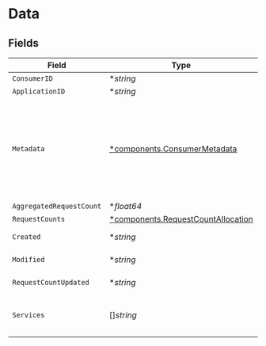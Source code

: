 # Data


## Fields

| Field                                                                                                                 | Type                                                                                                                  | Required                                                                                                              | Description                                                                                                           | Example                                                                                                               |
| --------------------------------------------------------------------------------------------------------------------- | --------------------------------------------------------------------------------------------------------------------- | --------------------------------------------------------------------------------------------------------------------- | --------------------------------------------------------------------------------------------------------------------- | --------------------------------------------------------------------------------------------------------------------- |
| `ConsumerID`                                                                                                          | **string*                                                                                                             | :heavy_minus_sign:                                                                                                    | N/A                                                                                                                   | test_consumer_id                                                                                                      |
| `ApplicationID`                                                                                                       | **string*                                                                                                             | :heavy_minus_sign:                                                                                                    | N/A                                                                                                                   | 1111                                                                                                                  |
| `Metadata`                                                                                                            | [*components.ConsumerMetadata](../../models/components/consumermetadata.md)                                           | :heavy_minus_sign:                                                                                                    | The metadata of the consumer. This is used to display the consumer in the sidebar. This is optional, but recommended. |                                                                                                                       |
| `AggregatedRequestCount`                                                                                              | **float64*                                                                                                            | :heavy_minus_sign:                                                                                                    | N/A                                                                                                                   | 101                                                                                                                   |
| `RequestCounts`                                                                                                       | [*components.RequestCountAllocation](../../models/components/requestcountallocation.md)                               | :heavy_minus_sign:                                                                                                    | N/A                                                                                                                   |                                                                                                                       |
| `Created`                                                                                                             | **string*                                                                                                             | :heavy_minus_sign:                                                                                                    | N/A                                                                                                                   | 2021-05-07T12:55:42.242Z                                                                                              |
| `Modified`                                                                                                            | **string*                                                                                                             | :heavy_minus_sign:                                                                                                    | N/A                                                                                                                   | 2021-05-07T12:55:42.242Z                                                                                              |
| `RequestCountUpdated`                                                                                                 | **string*                                                                                                             | :heavy_minus_sign:                                                                                                    | N/A                                                                                                                   | 2021-05-07T12:55:42.242Z                                                                                              |
| `Services`                                                                                                            | []*string*                                                                                                            | :heavy_minus_sign:                                                                                                    | N/A                                                                                                                   | [<br/>"salesforce",<br/>"stripe"<br/>]                                                                                |